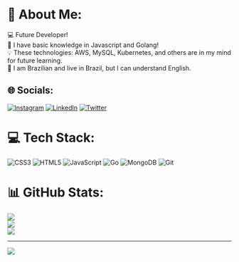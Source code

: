 # 💫 About Me:
💻 Future Developer!<br>🧠 I have basic knowledge in Javascript and Golang!<br>💡 These technologies: AWS, MySQL, Kubernetes, and others are in my mind for future learning.<br>📍 I am Brazilian and live in Brazil, but I can understand English.


## 🌐 Socials:
[![Instagram](https://img.shields.io/badge/Instagram-E4405F?style=for-the-badge&logo=instagram&logoColor=white)](https://instagram.com/nhfabioo) [![LinkedIn](https://img.shields.io/badge/LinkedIn-0077B5?style=for-the-badge&logo=linkedin&logoColor=white)](https://linkedin.com/in/nathanfabio) [![Twitter](https://img.shields.io/badge/Twitter-1DA1F2?style=for-the-badge&logo=twitter&logoColor=white)](https://twitter.com/nhfabioo)

# 💻 Tech Stack:
![CSS3](https://img.shields.io/badge/css3-%231572B6.svg?style=for-the-badge&logo=css3&logoColor=white) ![HTML5](https://img.shields.io/badge/html5-%23E34F26.svg?style=for-the-badge&logo=html5&logoColor=white) ![JavaScript](https://img.shields.io/badge/javascript-%23323330.svg?style=for-the-badge&logo=javascript&logoColor=%23F7DF1E) ![Go](https://img.shields.io/badge/Go-00ADD8?style=for-the-badge&logo=go&logoColor=white) ![MongoDB](https://img.shields.io/badge/MongoDB-4EA94B?style=for-the-badge&logo=mongodb&logoColor=white) ![Git](https://img.shields.io/badge/GIT-E44C30?style=for-the-badge&logo=git&logoColor=white)
# 📊 GitHub Stats:
![](https://github-readme-stats.vercel.app/api?username=nathanfabio&theme=dark&hide_border=true&include_all_commits=true&count_private=true)<br/>
![](https://github-readme-streak-stats.herokuapp.com/?user=nathanfabio&theme=dark&hide_border=true)<br/>
![](https://github-readme-stats.vercel.app/api/top-langs/?username=nathanfabio&theme=dark&hide_border=true&include_all_commits=true&count_private=true&layout=compact)

---
[![](https://visitcount.itsvg.in/api?id=nathanfabio&icon=6&color=0)](https://visitcount.itsvg.in)

<!-- Proudly created with GPRM ( https://gprm.itsvg.in ) -->
